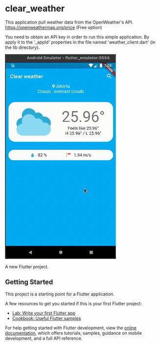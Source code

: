 # clear_weather

This application pull weather data from the OpenWeather's API. https://openweathermap.org/price (Free option)

You need to obtain an API key in order to run this simple application. By apply it to the '_appId' properties in the file named 'weather_client.dart' (in the lib directory).


![](https://github.com/neatblackcrow/clear-weather/blob/master/sample.gif?raw=true)


A new Flutter project.

## Getting Started

This project is a starting point for a Flutter application.

A few resources to get you started if this is your first Flutter project:

- [Lab: Write your first Flutter app](https://docs.flutter.dev/get-started/codelab)
- [Cookbook: Useful Flutter samples](https://docs.flutter.dev/cookbook)

For help getting started with Flutter development, view the
[online documentation](https://docs.flutter.dev/), which offers tutorials,
samples, guidance on mobile development, and a full API reference.

